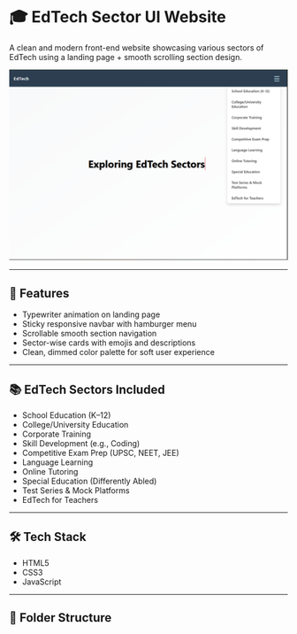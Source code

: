 # 🎓 EdTech Sector UI Website

A clean and modern front-end website showcasing various sectors of EdTech using a landing page + smooth scrolling section design.

![Preview](EdTech%20Sectors/preview.png)

---

## 🚀 Features

- Typewriter animation on landing page
- Sticky responsive navbar with hamburger menu
- Scrollable smooth section navigation
- Sector-wise cards with emojis and descriptions
- Clean, dimmed color palette for soft user experience

---

## 📚 EdTech Sectors Included

- School Education (K–12)
- College/University Education
- Corporate Training
- Skill Development (e.g., Coding)
- Competitive Exam Prep (UPSC, NEET, JEE)
- Language Learning
- Online Tutoring
- Special Education (Differently Abled)
- Test Series & Mock Platforms
- EdTech for Teachers

---

## 🛠️ Tech Stack

- HTML5
- CSS3
- JavaScript

---

## 📁 Folder Structure

